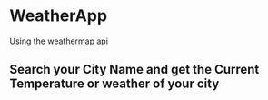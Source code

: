 # WeatherApp

Using the weathermap api 

## Search your City Name and get the Current Temperature or weather of your city
